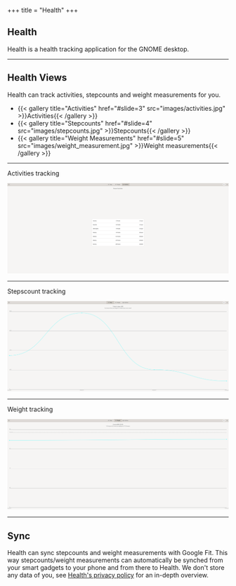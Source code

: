 +++
title = "Health"
+++
<!--: .wrap .size-70 ..aligncenter bgimage=images/steps.jpg -->

## **Health**

Health is a health tracking application for the GNOME desktop.

---
<!--: .wrap -->

## Health Views
Health can track activities, stepcounts and weight measurements for you.

<!--: .flexblock gallery -->
- {{< gallery title="Activities" href="#slide=3" src="images/activities.jpg" >}}Activities{{< /gallery >}}
- {{< gallery title="Stepcounts" href="#slide=4" src="images/stepcounts.jpg" >}}Stepcounts{{< /gallery >}}
- {{< gallery title="Weight Measurements" href="#slide=5" src="images/weight_measurement.jpg" >}}Weight measurements{{< /gallery >}}

---
<!-- : .text-intro -->Activities tracking

[<img class="aligncenter" src="images/activities.jpg" alt="Activities View">](https://gitlab.gnome.org/Cogitri/Health)

---


<!-- : .text-intro -->Stepscount tracking

[<img class="aligncenter" src="images/stepcounts.jpg" alt="Steps View">](https://gitlab.gnome.org/Cogitri/Health)

---


<!-- : .text-intro -->Weight tracking

[<img class="aligncenter" src="images/weight_measurement.jpg" alt="Weight View">](https://gitlab.gnome.org/Cogitri/Health)

---

## Sync
Health can sync stepcounts and weight measurements with Google Fit. This way stepcounts/weight measurements can automatically
be synched from your smart gadgets to your phone and from there to Health. We don't store any data of you, see
[Health's privacy policy](https://health.cogitri.dev/PRIVACY.md) for an in-depth overview.
